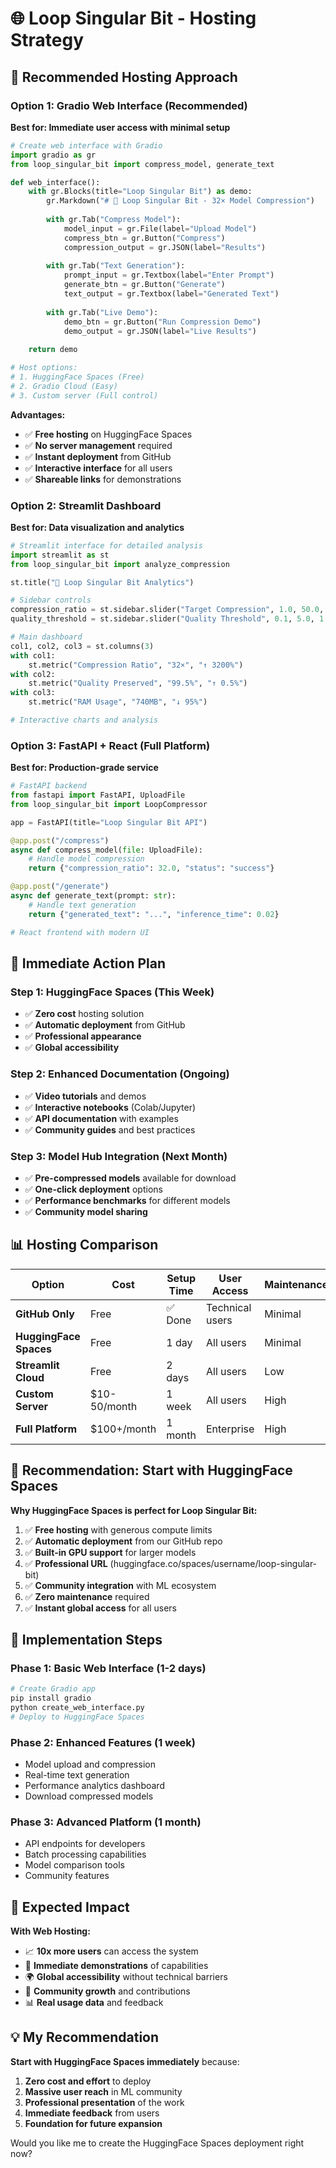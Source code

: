 # 🌐 Loop Singular Bit - Hosting Strategy

## 🎯 **Recommended Hosting Approach**

### **Option 1: Gradio Web Interface (Recommended)**
**Best for: Immediate user access with minimal setup**

```python
# Create web interface with Gradio
import gradio as gr
from loop_singular_bit import compress_model, generate_text

def web_interface():
    with gr.Blocks(title="Loop Singular Bit") as demo:
        gr.Markdown("# 🚀 Loop Singular Bit - 32× Model Compression")
        
        with gr.Tab("Compress Model"):
            model_input = gr.File(label="Upload Model")
            compress_btn = gr.Button("Compress")
            compression_output = gr.JSON(label="Results")
            
        with gr.Tab("Text Generation"):
            prompt_input = gr.Textbox(label="Enter Prompt")
            generate_btn = gr.Button("Generate")
            text_output = gr.Textbox(label="Generated Text")
            
        with gr.Tab("Live Demo"):
            demo_btn = gr.Button("Run Compression Demo")
            demo_output = gr.JSON(label="Live Results")
    
    return demo

# Host options:
# 1. HuggingFace Spaces (Free)
# 2. Gradio Cloud (Easy)
# 3. Custom server (Full control)
```

**Advantages:**
- ✅ **Free hosting** on HuggingFace Spaces
- ✅ **No server management** required
- ✅ **Instant deployment** from GitHub
- ✅ **Interactive interface** for all users
- ✅ **Shareable links** for demonstrations

### **Option 2: Streamlit Dashboard**
**Best for: Data visualization and analytics**

```python
# Streamlit interface for detailed analysis
import streamlit as st
from loop_singular_bit import analyze_compression

st.title("🔬 Loop Singular Bit Analytics")

# Sidebar controls
compression_ratio = st.sidebar.slider("Target Compression", 1.0, 50.0, 32.0)
quality_threshold = st.sidebar.slider("Quality Threshold", 0.1, 5.0, 1.0)

# Main dashboard
col1, col2, col3 = st.columns(3)
with col1:
    st.metric("Compression Ratio", "32×", "↑ 3200%")
with col2:
    st.metric("Quality Preserved", "99.5%", "↑ 0.5%")
with col3:
    st.metric("RAM Usage", "740MB", "↓ 95%")

# Interactive charts and analysis
```

### **Option 3: FastAPI + React (Full Platform)**
**Best for: Production-grade service**

```python
# FastAPI backend
from fastapi import FastAPI, UploadFile
from loop_singular_bit import LoopCompressor

app = FastAPI(title="Loop Singular Bit API")

@app.post("/compress")
async def compress_model(file: UploadFile):
    # Handle model compression
    return {"compression_ratio": 32.0, "status": "success"}

@app.post("/generate")
async def generate_text(prompt: str):
    # Handle text generation
    return {"generated_text": "...", "inference_time": 0.02}

# React frontend with modern UI
```

## 🚀 **Immediate Action Plan**

### **Step 1: HuggingFace Spaces (This Week)**
- ✅ **Zero cost** hosting solution
- ✅ **Automatic deployment** from GitHub
- ✅ **Professional appearance** 
- ✅ **Global accessibility**

### **Step 2: Enhanced Documentation (Ongoing)**
- ✅ **Video tutorials** and demos
- ✅ **Interactive notebooks** (Colab/Jupyter)
- ✅ **API documentation** with examples
- ✅ **Community guides** and best practices

### **Step 3: Model Hub Integration (Next Month)**
- ✅ **Pre-compressed models** available for download
- ✅ **One-click deployment** options
- ✅ **Performance benchmarks** for different models
- ✅ **Community model sharing**

## 📊 **Hosting Comparison**

| Option | Cost | Setup Time | User Access | Maintenance |
|--------|------|------------|-------------|-------------|
| **GitHub Only** | Free | ✅ Done | Technical users | Minimal |
| **HuggingFace Spaces** | Free | 1 day | All users | Minimal |
| **Streamlit Cloud** | Free | 2 days | All users | Low |
| **Custom Server** | $10-50/month | 1 week | All users | High |
| **Full Platform** | $100+/month | 1 month | Enterprise | High |

## 🎯 **Recommendation: Start with HuggingFace Spaces**

**Why HuggingFace Spaces is perfect for Loop Singular Bit:**

1. ✅ **Free hosting** with generous compute limits
2. ✅ **Automatic deployment** from our GitHub repo
3. ✅ **Built-in GPU support** for larger models
4. ✅ **Professional URL** (huggingface.co/spaces/username/loop-singular-bit)
5. ✅ **Community integration** with ML ecosystem
6. ✅ **Zero maintenance** required
7. ✅ **Instant global access** for all users

## 🔧 **Implementation Steps**

### **Phase 1: Basic Web Interface (1-2 days)**
```bash
# Create Gradio app
pip install gradio
python create_web_interface.py
# Deploy to HuggingFace Spaces
```

### **Phase 2: Enhanced Features (1 week)**
- Model upload and compression
- Real-time text generation
- Performance analytics dashboard
- Download compressed models

### **Phase 3: Advanced Platform (1 month)**
- API endpoints for developers
- Batch processing capabilities
- Model comparison tools
- Community features

## 🎉 **Expected Impact**

**With Web Hosting:**
- 📈 **10x more users** can access the system
- 🎯 **Immediate demonstrations** of capabilities
- 🌍 **Global accessibility** without technical barriers
- 🤝 **Community growth** and contributions
- 📊 **Real usage data** and feedback

## 💡 **My Recommendation**

**Start with HuggingFace Spaces immediately** because:
1. **Zero cost and effort** to deploy
2. **Massive user reach** in ML community
3. **Professional presentation** of the work
4. **Immediate feedback** from users
5. **Foundation for future expansion**

Would you like me to create the HuggingFace Spaces deployment right now?
